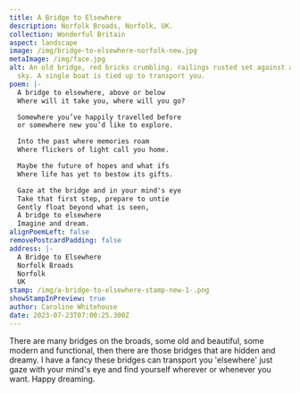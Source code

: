 ```yaml
---
title: A Bridge to Elsewhere
description: Norfolk Broads, Norfolk, UK.
collection: Wonderful Britain
aspect: landscape
image: /img/bridge-to-elsewhere-norfolk-new.jpg
metaImage: /img/face.jpg
alt: An old bridge, red bricks crumbling. railings rusted set against a stormy
  sky. A single boat is tied up to transport you.
poem: |-
  A bridge to elsewhere, above or below
  Where will it take you, where will you go?

  Somewhere you’ve happily travelled before
  or somewhere new you’d like to explore.

  Into the past where memories roam
  Where flickers of light call you home.

  Maybe the future of hopes and what ifs
  Where life has yet to bestow its gifts.

  Gaze at the bridge and in your mind's eye
  Take that first step, prepare to untie
  Gently float beyond what is seen,
  A bridge to elsewhere
  Imagine and dream.
alignPoemLeft: false
removePostcardPadding: false
address: |-
  A Bridge to Elsewhere
  Norfolk Broads
  Norfolk
  UK
stamp: /img/a-bridge-to-elsewhere-stamp-new-1-.png
showStampInPreview: true
author: Caroline Whitehouse
date: 2023-07-23T07:00:25.300Z
---
```

There are many bridges on the broads, some old and beautiful, some modern and functional, then there are those bridges that are hidden and dreamy. I have a fancy these bridges can transport you 'elsewhere' just gaze with your mind's eye and find yourself wherever or whenever you want. Happy dreaming.